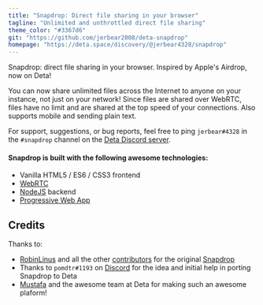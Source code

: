 ```yaml
---
title: "Snapdrop: Direct file sharing in your browser"
tagline: "Unlimited and unthrottled direct file sharing"
theme_color: "#3367d6"
git: "https://github.com/jerbear2008/deta-snapdrop"
homepage: "https://deta.space/discovery/@jerbear4328/snapdrop"
---
```


Snapdrop: direct file sharing in your browser. Inspired by Apple's Airdrop, now on Deta!

You can now share unlimited files across the Internet to anyone on your instance, not just on your network! Since files are shared over WebRTC, files have no limit and are shared at the top speed of your connections. Also supports mobile and sending plain text.

For support, suggestions, or bug reports, feel free to ping `jerbear#4328` in the `#snapdrop` channel on the [Deta Discord server](https://discord.gg/deta-827546555200438332).

#### Snapdrop is built with the following awesome technologies:

- Vanilla HTML5 / ES6 / CSS3 frontend
- [WebRTC](http://webrtc.org/)
- [NodeJS](https://nodejs.org/en/) backend
- [Progressive Web App](https://wikipedia.org/wiki/Progressive_Web_App)


## Credits

Thanks to:
- [RobinLinus](https://github.com/RobinLinus) and all the other [contributors](https://github.com/RobinLinus/snapdrop/graphs/contributors) for the original [Snapdrop](https://snapdrop.net)
- Thanks to `pomdtr#1193` on [Discord](https://discord.gg/deta-827546555200438332) for the idea and initial help in porting Snapdrop to Deta
- [Mustafa](https://abdelhai.com/) and the awesome team at Deta for making such an awesome plaform!